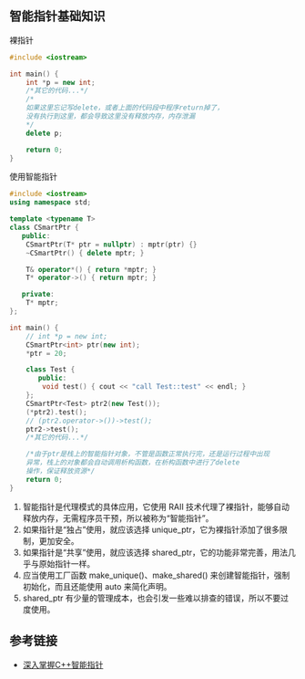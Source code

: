 ## 智能指针基础知识
裸指针
```cpp
#include <iostream>

int main() {
    int *p = new int;
    /*其它的代码...*/
    /*
    如果这里忘记写delete，或者上面的代码段中程序return掉了，
    没有执行到这里，都会导致这里没有释放内存，内存泄漏
    */
    delete p;

    return 0;
}
```
使用智能指针
```cpp
#include <iostream>
using namespace std;

template <typename T>
class CSmartPtr {
   public:
    CSmartPtr(T* ptr = nullptr) : mptr(ptr) {}
    ~CSmartPtr() { delete mptr; }

    T& operator*() { return *mptr; }
    T* operator->() { return mptr; }

   private:
    T* mptr;
};

int main() {
    // int *p = new int;
    CSmartPtr<int> ptr(new int);
    *ptr = 20;

    class Test {
       public:
        void test() { cout << "call Test::test" << endl; }
    };
    CSmartPtr<Test> ptr2(new Test());
    (*ptr2).test();
    // (ptr2.operator->())->test();
    ptr2->test();
    /*其它的代码...*/

    /*由于ptr是栈上的智能指针对象，不管是函数正常执行完，还是运行过程中出现
    异常，栈上的对象都会自动调用析构函数，在析构函数中进行了delete
    操作，保证释放资源*/
    return 0;
}
```
1. 智能指针是代理模式的具体应用，它使用 RAII 技术代理了裸指针，能够自动释放内存，无需程序员干预，所以被称为“智能指针”。
2. 如果指针是“独占”使用，就应该选择 unique_ptr，它为裸指针添加了很多限制，更加安全。
3. 如果指针是“共享”使用，就应该选择 shared_ptr，它的功能非常完善，用法几乎与原始指针一样。
4. 应当使用工厂函数 make_unique()、make_shared() 来创建智能指针，强制初始化，而且还能使用 auto 来简化声明。
5. shared_ptr 有少量的管理成本，也会引发一些难以排查的错误，所以不要过度使用。

## 参考链接
- [深入掌握C++智能指针](https://blog.csdn.net/QIANGWEIYUAN/article/details/88562935)